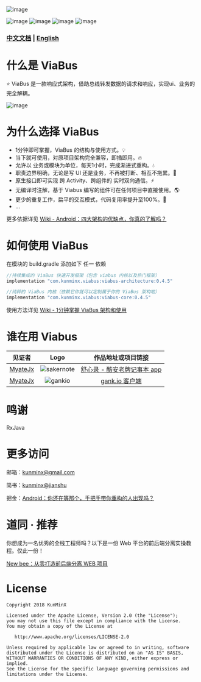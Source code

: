 ![image](https://github.com/KunMinX/android-viabus-architecture/blob/master/images/viabuslogo.png)

![image](https://img.shields.io/badge/jcenter-0.4.5-brightgreen.svg)
![image](https://img.shields.io/badge/api-%2B15-blue.svg)
![image](https://img.shields.io/badge/license-Apache2.0-blue.svg)
![image](https://img.shields.io/badge/author-KunMinX-orange.svg)

### [中文文档](https://github.com/KunMinX/android-viabus-architecture/blob/master/README_CN.md) | [English](https://github.com/KunMinX/android-viabus-architecture/blob/master/README_EN.md)

# 什么是 ViaBus
⭐ ViaBus 是一款响应式架构，借助总线转发数据的请求和响应，实现ui、业务的完全解耦。

![image](https://github.com/KunMinX/android-viabus-architecture/blob/master/images/viabus_flow.png)

# 为什么选择 ViaBus 
- 1分钟即可掌握，ViaBus 的结构与使用方式。💡
- 当下就可使用，对原项目架构完全兼容，即插即用。🔥
- 允许以 业务或模块为单位，每天1小时，完成渐进式重构。💧
- 职责边界明确，无论是写 UI 还是业务，不再被打断、相互不拖累。🌱
- 原生接口即可实现 跨 Activity、跨组件的 实时双向通信。⚡
- 无编译时注解，基于 Viabus 编写的组件可在任何项目中直接使用。🌎
- 更少的重复工作，扁平的交互模式，代码复用率提升至100%。💪
- ...

更多依据详见 [Wiki - Android：四大架构的优缺点，你真的了解吗？](https://github.com/KunMinX/android-viabus-architecture/wiki/Android-%E5%90%84%E7%B1%BB%E6%9E%B6%E6%9E%84%E6%A8%AA%E5%90%91%E6%AF%94%E5%AF%B9)

# 如何使用 ViaBus 
在模块的 build.gradle 添加如下 任一 依赖
```java
//持续集成的 ViaBus 快速开发框架（包含 viabus 内核以及热门框架）
implementation "com.kunminx.viabus:viabus-architecture:0.4.5"

//纯粹的 ViaBus 内核（依赖它你就可以定制属于你的 ViaBus 架构啦）
implementation "com.kunminx.viabus:viabus-core:0.4.5"

```
使用方法详见 [Wiki - 1分钟掌握 ViaBus 架构和使用](https://github.com/KunMinX/android-viabus-architecture/wiki/1%E5%88%86%E9%92%9F%E6%8E%8C%E6%8F%A1-ViaBus-%E6%9E%B6%E6%9E%84%E7%9A%84%E4%BD%BF%E7%94%A8)

# 谁在用 Viabus

|见证者|Logo|作品地址或项目链接|
|:--:|:--:|:--:|
|[MyateJx](https://github.com/MyateJx)|![sakernote](https://github.com/KunMinX/android-viabus-architecture/blob/master/images/icon_sakernote.png)|[舒心录 - 酷安老牌记事本 app](https://www.coolapk.com/apk/com.myatejx.sakernote)|
|[MyateJx](https://github.com/MyateJx)|![gankio](https://github.com/KunMinX/android-viabus-architecture/blob/master/images/icon_gank.png)|[gank.io 客户端](https://github.com/MyateJx/GankIo-viabus-architecture)|


# 鸣谢

RxJava

# 更多访问

邮箱：[kunminx@gmail.com](mailto:kunminx@gmail.com)

简书：[kunminx@jianshu](https://www.jianshu.com/u/5d956b6dcf1f)

掘金：[Android：你还在等那个，手把手带你重构的人出现吗？](https://juejin.im/post/5bcd58b6e51d45404c71d23f)


# 道同 · 推荐

你想成为一名优秀的全栈工程师吗？以下是一份 Web 平台的前后端分离实操教程。仅此一份！

[New bee：从零打造前后端分离 WEB 项目](https://github.com/pkwenda/Blog)

# License

```
Copyright 2018 KunMinX

Licensed under the Apache License, Version 2.0 (the "License");
you may not use this file except in compliance with the License.
You may obtain a copy of the License at

   http://www.apache.org/licenses/LICENSE-2.0

Unless required by applicable law or agreed to in writing, software
distributed under the License is distributed on an "AS IS" BASIS,
WITHOUT WARRANTIES OR CONDITIONS OF ANY KIND, either express or implied.
See the License for the specific language governing permissions and
limitations under the License.
```

